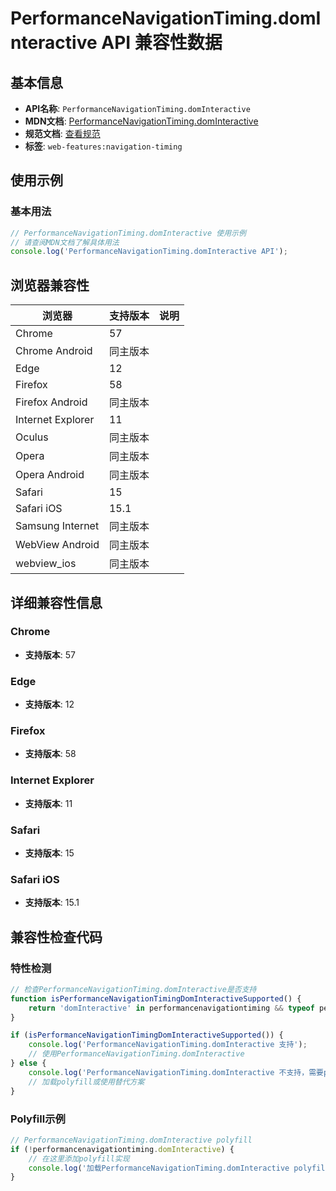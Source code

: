 # PerformanceNavigationTiming.domInteractive API 兼容性数据

## 基本信息

- **API名称**: `PerformanceNavigationTiming.domInteractive`
- **MDN文档**: [PerformanceNavigationTiming.domInteractive](https://developer.mozilla.org/docs/Web/API/PerformanceNavigationTiming/domInteractive)
- **规范文档**: [查看规范](https://w3c.github.io/navigation-timing/#dom-performancenavigationtiming-dominteractive)
- **标签**: `web-features:navigation-timing`

## 使用示例

### 基本用法

```javascript
// PerformanceNavigationTiming.domInteractive 使用示例
// 请查阅MDN文档了解具体用法
console.log('PerformanceNavigationTiming.domInteractive API');
```

## 浏览器兼容性

| 浏览器 | 支持版本 | 说明 |
|--------|----------|------|
| Chrome | 57 |  |
| Chrome Android | 同主版本 |  |
| Edge | 12 |  |
| Firefox | 58 |  |
| Firefox Android | 同主版本 |  |
| Internet Explorer | 11 |  |
| Oculus | 同主版本 |  |
| Opera | 同主版本 |  |
| Opera Android | 同主版本 |  |
| Safari | 15 |  |
| Safari iOS | 15.1 |  |
| Samsung Internet | 同主版本 |  |
| WebView Android | 同主版本 |  |
| webview_ios | 同主版本 |  |

## 详细兼容性信息

### Chrome

- **支持版本**: 57

### Edge

- **支持版本**: 12

### Firefox

- **支持版本**: 58

### Internet Explorer

- **支持版本**: 11

### Safari

- **支持版本**: 15

### Safari iOS

- **支持版本**: 15.1

## 兼容性检查代码

### 特性检测

```javascript
// 检查PerformanceNavigationTiming.domInteractive是否支持
function isPerformanceNavigationTimingDomInteractiveSupported() {
    return 'domInteractive' in performancenavigationtiming && typeof performancenavigationtiming.domInteractive === 'function';
}

if (isPerformanceNavigationTimingDomInteractiveSupported()) {
    console.log('PerformanceNavigationTiming.domInteractive 支持');
    // 使用PerformanceNavigationTiming.domInteractive
} else {
    console.log('PerformanceNavigationTiming.domInteractive 不支持，需要polyfill');
    // 加载polyfill或使用替代方案
}
```

### Polyfill示例

```javascript
// PerformanceNavigationTiming.domInteractive polyfill
if (!performancenavigationtiming.domInteractive) {
    // 在这里添加polyfill实现
    console.log('加载PerformanceNavigationTiming.domInteractive polyfill');
}
```

